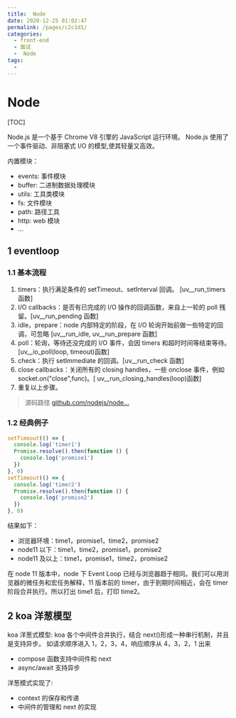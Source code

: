 ```yaml
---
title:  Node
date: 2020-12-25 01:02:47
permalink: /pages/c2c1d1/
categories:
  - front-end
  - 面试
  -  Node
tags:
  - 
---
```

# Node

[TOC]

Node.js 是一个基于 Chrome V8 引擎的 JavaScript 运行环境。 Node.js 使用了一个事件驱动、非阻塞式 I/O 的模型,使其轻量又高效。

内置模块：

- events: 事件模块
- buffer: 二进制数据处理模块
- utils: 工具类模块
- fs: 文件模块
- path: 路径工具
- http: web 模块
- ...

## 1 eventloop

### 1.1 基本流程

1. timers：执行满足条件的 setTimeout、setInterval 回调。 [uv__run_timers 函数]
2. I/O callbacks：是否有已完成的 I/O 操作的回调函数，来自上一轮的 poll 残留。[uv__run_pending 函数]
3. idle，prepare：node 内部特定的阶段，在 I/O 轮询开始前做一些特定的回调，可忽略 [uv__run_idle, uv__run_prepare 函数]
4. poll：轮询，等待还没完成的 I/O 事件，会因 timers 和超时时间等结束等待。[uv__io_poll(loop, timeout)函数]
5. check：执行 setImmediate 的回调。[uv__run_check 函数]
6. close callbacks：关闭所有的 closing handles，一些 onclose 事件，例如 socket.on("close",func)。[ uv__run_closing_handles(loop)函数]
7. 重复以上步骤。

> 源码路径 [github.com/nodejs/node…](https://github.com/nodejs/node/blob/master/deps/uv/src/unix/core.c)

### 1.2 经典例子

```js
setTimeout(() => {
  console.log('timer1')
  Promise.resolve().then(function () {
    console.log('promise1')
  })
}, 0)
setTimeout(() => {
  console.log('timer2')
  Promise.resolve().then(function () {
    console.log('promise2')
  })
}, 0)
```

结果如下：

- 浏览器环境：time1，promise1，time2，promise2
- node11 以下：time1，time2，promise1，promise2
- node11 及以上：time1，promise1，time2，promise2

在 node 11 版本中，node 下 Event Loop 已经与浏览器趋于相同。我们可以用浏览器的微任务和宏任务解释，11 版本前的 timer，由于到期时间相近，会在 timer 阶段合并执行。所以打出 time1 后，打印 time2。

## 2 koa 洋葱模型

koa 洋葱式模型: koa 各个中间件合并执行，结合 next()形成一种串行机制，并且是支持异步。 如请求顺序进入 1，2，3，4，响应顺序从 4，3，2，1 出来

- compose 函数支持中间件和 next
- async/await 支持异步

洋葱模式实现了:

- context 的保存和传递
- 中间件的管理和 next 的实现
